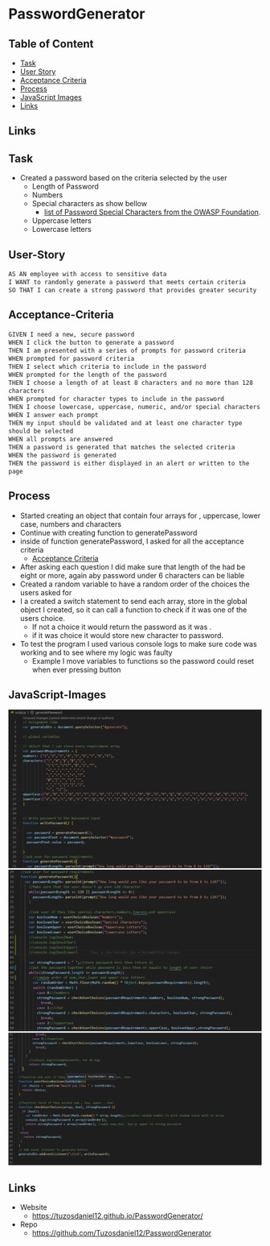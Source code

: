 # PasswordGenerator

## Table of Content
* [Task](#Task)
* [User Story](#User-Story)
* [Acceptance Criteria](#Acceptance-Criteria)
* [Process](#Process)
* [JavaScript Images](#JavaScript-Images)
* [Links](#Links)

## Links


## Task
* Created a password based on the criteria selected by the user
    * Length of Password
    * Numbers
    * Special characters as show bellow
        * [list of Password Special Characters from the OWASP Foundation](https://www.owasp.org/index.php/Password_special_characters).
    * Uppercase letters
    * Lowercase letters

## User-Story
```
AS AN employee with access to sensitive data
I WANT to randomly generate a password that meets certain criteria
SO THAT I can create a strong password that provides greater security
```

## Acceptance-Criteria

```
GIVEN I need a new, secure password
WHEN I click the button to generate a password
THEN I am presented with a series of prompts for password criteria
WHEN prompted for password criteria
THEN I select which criteria to include in the password
WHEN prompted for the length of the password
THEN I choose a length of at least 8 characters and no more than 128 characters
WHEN prompted for character types to include in the password
THEN I choose lowercase, uppercase, numeric, and/or special characters
WHEN I answer each prompt
THEN my input should be validated and at least one character type should be selected
WHEN all prompts are answered
THEN a password is generated that matches the selected criteria
WHEN the password is generated
THEN the password is either displayed in an alert or written to the page
```
## Process
* Started creating an object that contain four arrays for , uppercase, lower case, numbers and characters
* Continue with creating function to generatePassword
* inside of function generatePassword, I asked for all the acceptance criteria
    * [Acceptance Criteria](#Acceptance-Criteria)
* After asking each question I did make sure that length of the   had be eight or more, again aby password under 6 characters can be liable 
* Created a random variable to have a random order of the choices the users asked for 
* I a created a switch statement to send each array, store in the global object I created, so it can call a function to check if it was one of the users choice.
    * If not a choice it would return the password as it was . 
    * if it was choice it would store new character to password.
* To test the program I used various console logs to make sure code was working and to see where my logic was faulty
    * Example I move variables to functions so the password could reset when ever pressing button 

## JavaScript-Images
![JS](https://github.com/Tuzosdaniel12/PasswordGenerator/blob/main/Assets/images/js-01.png)
![JS](https://github.com/Tuzosdaniel12/PasswordGenerator/blob/main/Assets/images/js-02.png)
![JS](https://github.com/Tuzosdaniel12/PasswordGenerator/blob/main/Assets/images/js-03.png)

## Links
* Website
    * https://tuzosdaniel12.github.io/PasswordGenerator/
* Repo
    * https://github.com/Tuzosdaniel12/PasswordGenerator

